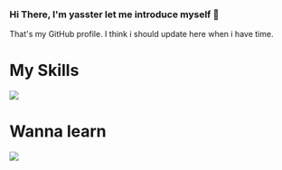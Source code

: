 ### Hi There, I'm yasster let me introduce myself 👋

That's my GitHub profile. I think i should update here when i have time.

<h1>My Skills</h1>
<a href="https://skillicons.dev">
  <img src="https://skillicons.dev/icons?i=cs,php,html,css,mysql" />
</a>
<h1>Wanna learn</h1>
<a href="https://skillicons.dev">
  <img src="https://skillicons.dev/icons?i=js,jquery,postgres,vim" />
</a>
